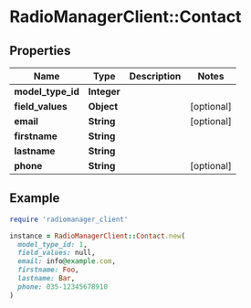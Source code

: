 # RadioManagerClient::Contact

## Properties

| Name | Type | Description | Notes |
| ---- | ---- | ----------- | ----- |
| **model_type_id** | **Integer** |  |  |
| **field_values** | **Object** |  | [optional] |
| **email** | **String** |  | [optional] |
| **firstname** | **String** |  |  |
| **lastname** | **String** |  |  |
| **phone** | **String** |  | [optional] |

## Example

```ruby
require 'radiomanager_client'

instance = RadioManagerClient::Contact.new(
  model_type_id: 1,
  field_values: null,
  email: info@example.com,
  firstname: Foo,
  lastname: Bar,
  phone: 035-12345678910
)
```

